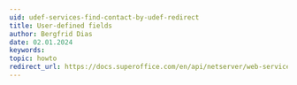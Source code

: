 ```yaml
---
uid: udef-services-find-contact-by-udef-redirect
title: User-defined fields
author: Bergfrid Dias
date: 02.01.2024
keywords: 
topic: howto
redirect_url: https://docs.superoffice.com/en/api/netserver/web-services/howto/custom-objects/find-contact-by-udef.html
---
```

